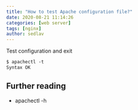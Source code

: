 ```yaml
---
title: "How to test Apache configuration file?"
date: 2020-08-21 11:14:26
categories: [web server]
tags: [nginx]
author: sedlav
---
```


Test configuration and exit

```apache
$ apachectl -t
Syntax OK
```

## Further reading

- apachectl -h

